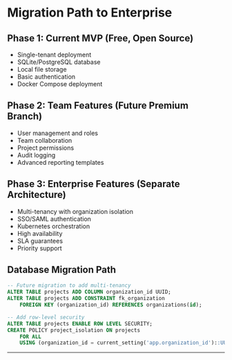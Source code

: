 # Migration Path to Enterprise

## Phase 1: Current MVP (Free, Open Source)
- Single-tenant deployment
- SQLite/PostgreSQL database
- Local file storage
- Basic authentication
- Docker Compose deployment

## Phase 2: Team Features (Future Premium Branch)
- User management and roles
- Team collaboration
- Project permissions
- Audit logging
- Advanced reporting templates

## Phase 3: Enterprise Features (Separate Architecture)
- Multi-tenancy with organization isolation
- SSO/SAML authentication
- Kubernetes orchestration
- High availability
- SLA guarantees
- Priority support

## Database Migration Path

```sql
-- Future migration to add multi-tenancy
ALTER TABLE projects ADD COLUMN organization_id UUID;
ALTER TABLE projects ADD CONSTRAINT fk_organization 
    FOREIGN KEY (organization_id) REFERENCES organizations(id);

-- Add row-level security
ALTER TABLE projects ENABLE ROW LEVEL SECURITY;
CREATE POLICY project_isolation ON projects
    FOR ALL
    USING (organization_id = current_setting('app.organization_id')::UUID);
```

---
